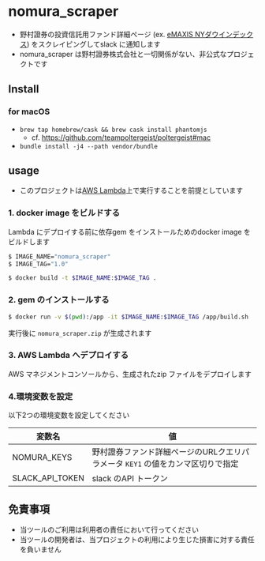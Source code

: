 # nomura_scraper
- 野村證券の投資信託用ファンド詳細ページ (ex. [eMAXIS NYダウインデックス](https://advance.quote.nomura.co.jp/meigara/nomura2/qsearch.exe?F=users/nomura/detail2&KEY1=03311138)) をスクレイピングしてslack に通知します
- nomura_scraper は野村證券株式会社と一切関係がない、非公式なプロジェクトです

## Install
### for macOS
- `brew tap homebrew/cask && brew cask install phantomjs`
    - cf. https://github.com/teampoltergeist/poltergeist#mac
- `bundle install -j4 --path vendor/bundle`

## usage
- このプロジェクトは[AWS Lambda](https://aws.amazon.com/jp/lambda/)上で実行することを前提としています

### 1. docker image をビルドする
Lambda にデプロイする前に依存gem をインストールためのdocker image をビルドします

```sh
$ IMAGE_NAME="nomura_scraper"
$ IMAGE_TAG="1.0"

$ docker build -t $IMAGE_NAME:$IMAGE_TAG .
```

### 2. gem のインストールする

```sh
$ docker run -v $(pwd):/app -it $IMAGE_NAME:$IMAGE_TAG /app/build.sh
```

実行後に `nomura_scraper.zip` が生成されます

### 3. AWS Lambda へデプロイする
AWS マネジメントコンソールから、生成されたzip ファイルをデプロイします

### 4.環境変数を設定
以下2つの環境変数を設定してください

| 変数名 | 値 |
| -- | -- |
| NOMURA_KEYS | 野村證券ファンド詳細ページのURLクエリパラメータ `KEY1` の値をカンマ区切りで指定
| SLACK_API_TOKEN | slack のAPI トークン |

## 免責事項
- 当ツールのご利用は利用者の責任において行ってください
- 当ツールの開発者は、当プロジェクトの利用により生じた損害に対する責任を負いません
